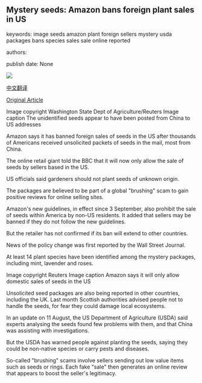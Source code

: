 ## Mystery seeds: Amazon bans foreign plant sales in US

keywords: image seeds amazon plant foreign sellers mystery usda packages bans species sales sale online reported

authors: 

publish date: None

![](https://ichef.bbci.co.uk/news/1024/branded_news/F16E/production/_114260816_mediaitem114260814.jpg)

[中文翻译](Mystery%20seeds%3A%20Amazon%20bans%20foreign%20plant%20sales%20in%20US_zh.md)

[Original Article](https://www.bbc.com/news/world-us-canada-54046154)

Image copyright Washington State Dept of Agriculture/Reuters Image caption The unidentified seeds appear to have been posted from China to US addresses

Amazon says it has banned foreign sales of seeds in the US after thousands of Americans received unsolicited packets of seeds in the mail, most from China.

The online retail giant told the BBC that it will now only allow the sale of seeds by sellers based in the US.

US officials said gardeners should not plant seeds of unknown origin.

The packages are believed to be part of a global "brushing" scam to gain positive reviews for online selling sites.

Amazon's new guidelines, in effect since 3 September, also prohibit the sale of seeds within America by non-US residents. It added that sellers may be banned if they do not follow the new guidelines.

But the retailer has not confirmed if its ban will extend to other countries.

News of the policy change was first reported by the Wall Street Journal.

At least 14 plant species have been identified among the mystery packages, including mint, lavender and roses.

Image copyright Reuters Image caption Amazon says it will only allow domestic sales of seeds in the US

Unsolicited seed packages are also being reported in other countries, including the UK. Last month Scottish authorities advised people not to handle the seeds, for fear they could damage local ecosystems.

In an update on 11 August, the US Department of Agriculture (USDA) said experts analysing the seeds found few problems with them, and that China was assisting with investigations.

But the USDA has warned people against planting the seeds, saying they could be non-native species or carry pests and diseases.

So-called "brushing" scams involve sellers sending out low value items such as seeds or rings. Each fake "sale" then generates an online review that appears to boost the seller's legitimacy.